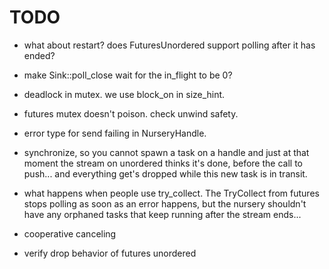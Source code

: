 # TODO

- what about restart? does FuturesUnordered support polling after it has ended?

- make Sink::poll_close wait for the in_flight to be 0?

- deadlock in mutex. we use block_on in size_hint.

- futures mutex doesn't poison. check unwind safety.

- error type for send failing in NurseryHandle.

- synchronize, so you cannot spawn a task on a handle and just at that moment the stream on unordered thinks it's done, before
  the call to push... and everything get's dropped while this new task is in transit.

- what happens when people use try_collect. The TryCollect from futures stops polling as soon as an error happens, but the nursery shouldn't have any
  orphaned tasks that keep running after the stream ends...

- cooperative canceling

- verify drop behavior of futures unordered
